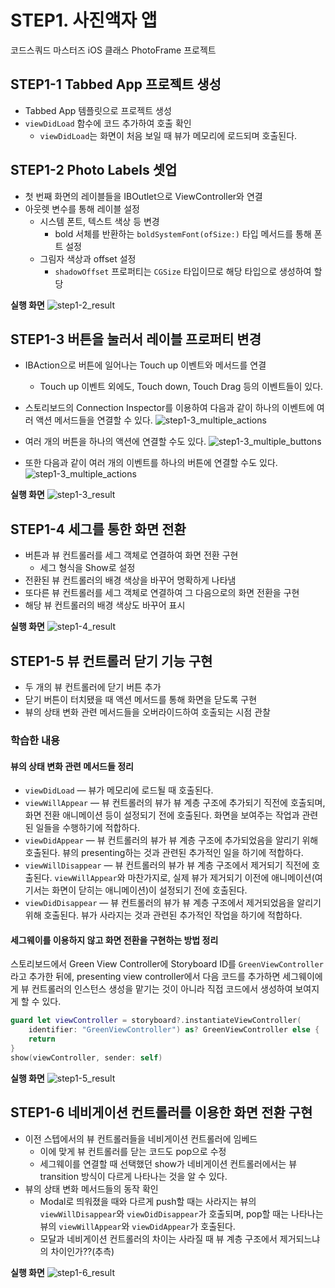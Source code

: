 # STEP1. 사진액자 앱

코드스쿼드 마스터즈 iOS 클래스 PhotoFrame 프로젝트

## STEP1-1 Tabbed App 프로젝트 생성

* Tabbed App 템플릿으로 프로젝트 생성
* `viewDidLoad` 함수에 코드 추가하여 호출 확인
    * `viewDidLoad`는 화면이 처음 보일 때 뷰가 메모리에 로드되며 호출된다.

## STEP1-2 Photo Labels 셋업

* 첫 번째 화면의 레이블들을 IBOutlet으로 ViewController와 연결
* 아웃렛 변수를 통해 레이블 설정
    * 시스템 폰트, 텍스트 색상 등 변경
        * bold 서체를 반환하는 `boldSystemFont(ofSize:)` 타입 메서드를 통해 폰트 설정
    * 그림자 색상과 offset 설정
        * `shadowOffset` 프로퍼티는 `CGSize` 타입이므로 해당 타입으로 생성하여 할당

**실행 화면**
![step1-2_result](step1-2_result.png)

## STEP1-3 버튼을 눌러서 레이블 프로퍼티 변경

* IBAction으로 버튼에 일어나는 Touch up 이벤트와 메서드를 연결
    * Touch up 이벤트 외에도, Touch down, Touch Drag 등의 이벤트들이 있다.

* 스토리보드의 Connection Inspector를 이용하여 다음과 같이 하나의 이벤트에 여러 액션 메서드들을 연결할 수 있다.
![step1-3_multiple_actions](step1-3_multiple_actions.png)

* 여러 개의 버튼을 하나의 액션에 연결할 수도 있다.
![step1-3_multiple_buttons](step1-3_multiple_buttons.png)

* 또한 다음과 같이 여러 개의 이벤트를 하나의 버튼에 연결할 수도 있다.
![step1-3_multiple_actions](step1-3_multiple_events.png)

**실행 화면**
![step1-3_result](step1-3_result.png)

## STEP1-4 세그를 통한 화면 전환

* 버튼과 뷰 컨트롤러를 세그 객체로 연결하여 화면 전환 구현
    * 세그 형식을 Show로 설정
* 전환된 뷰 컨트롤러의 배경 색상을 바꾸어 명확하게 나타냄
* 또다른 뷰 컨트롤러를 세그 객체로 연결하여 그 다음으로의 화면 전환을 구현
* 해당 뷰 컨트롤러의 배경 색상도 바꾸어 표시

**실행 화면**
![step1-4_result](step1-4_result.png)

## STEP1-5 뷰 컨트롤러 닫기 기능 구현

* 두 개의 뷰 컨트롤러에 닫기 버튼 추가
* 닫기 버튼이 터치됐을 때 액션 메서드를 통해 화면을 닫도록 구현
* 뷰의 상태 변화 관련 메서드들을 오버라이드하여 호출되는 시점 관찰

### 학습한 내용

#### 뷰의 상태 변화 관련 메서드들 정리

* `viewDidLoad` — 뷰가 메모리에 로드될 때 호출된다.
* `viewWillAppear` — 뷰 컨트롤러의 뷰가 뷰 계층 구조에 추가되기 직전에 호출되며, 화면 전환 애니메이션 등이 설정되기 전에 호출된다. 화면을 보여주는 작업과 관련된 일들을 수행하기에 적합하다.
* `viewDidAppear` — 뷰 컨트롤러의 뷰가 뷰 계층 구조에 추가되었음을 알리기 위해 호출된다. 뷰의 presenting하는 것과 관련된 추가적인 일을 하기에 적합하다.
* `viewWillDisappear` — 뷰 컨트롤러의 뷰가 뷰 계층 구조에서 제거되기 직전에 호출된다. `viewWillAppear`와 마찬가지로, 실제 뷰가 제거되기 이전에 애니메이션(여기서는 화면이 닫히는 애니메이션)이 설정되기 전에 호출된다.
* `viewDidDisappear` — 뷰 컨트롤러의 뷰가 뷰 계층 구조에서 제거되었음을 알리기 위해 호출된다. 뷰가 사라지는 것과 관련된 추가적인 작업을 하기에 적합하다.

#### 세그웨이를 이용하지 않고 화면 전환을 구현하는 방법 정리

스토리보드에서 Green View Controller에 Storyboard ID를 `GreenViewController`라고 추가한 뒤에, presenting view controller에서 다음 코드를 추가하면 세그웨이에게 뷰 컨트롤러의 인스턴스 생성을 맡기는 것이 아니라 직접 코드에서 생성하여 보여지게 할 수 있다.

```swift
guard let viewController = storyboard?.instantiateViewController(
    identifier: "GreenViewController") as? GreenViewController else {
    return
}
show(viewController, sender: self)
```

**실행 화면**
![step1-5_result](step1-5_result.png)

## STEP1-6 네비게이션 컨트롤러를 이용한 화면 전환 구현

* 이전 스텝에서의 뷰 컨트롤러들을 네비게이션 컨트롤러에 임베드
    * 이에 맞게 뷰 컨트롤러를 닫는 코드도 pop으로 수정
    * 세그웨이를 연결할 때 선택했던 show가 네비게이션 컨트롤러에서는 뷰 transition 방식이 다르게 나타나는 것을 알 수 있다.
* 뷰의 상태 변화 메서드들의 동작 확인
    * Modal로 띄워졌을 때와 다르게 push할 때는 사라지는 뷰의 `viewWillDisappear`와 `viewDidDisappear`가 호출되며, pop할 때는 나타나는 뷰의 `viewWillAppear`와 `viewDidAppear`가 호출된다.
    * 모달과 네비게이션 컨트롤러의 차이는 사라질 때 뷰 계층 구조에서 제거되느냐의 차이인가??(추측)

**실행 화면**
![step1-6_result](step1-6_result.png)
